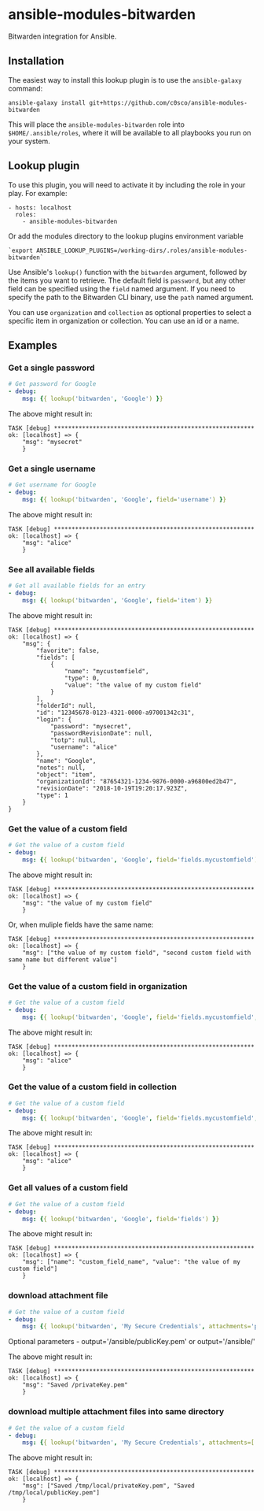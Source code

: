 # ansible-modules-bitwarden

Bitwarden integration for Ansible.

## Installation

The easiest way to install this lookup plugin is to use the
`ansible-galaxy` command:

    ansible-galaxy install git+https://github.com/c0sco/ansible-modules-bitwarden

This will place the `ansible-modules-bitwarden` role into
`$HOME/.ansible/roles`, where it will be available to all playbooks
you run on your system.

## Lookup plugin

To use this plugin, you will need to activate it by including the role
in your play.  For example:

    - hosts: localhost
      roles:
        - ansible-modules-bitwarden

Or add the modules directory to the lookup plugins environment variable

    `export ANSIBLE_LOOKUP_PLUGINS=/working-dirs/.roles/ansible-modules-bitwarden`

Use Ansible's `lookup()` function with the `bitwarden` argument,
followed by the items you want to retrieve. The default field is
`password`, but any other field can be specified using the `field`
named argument. If you need to specify the path to the Bitwarden CLI
binary, use the `path` named argument.

You can use `organization` and `collection` as optional properties 
to select a specific item in organization or collection.
You can use an id or a name.

## Examples

### Get a single password

```yaml
# Get password for Google
- debug:
    msg: {{ lookup('bitwarden', 'Google') }}
```

The above might result in:

```
TASK [debug] *********************************************************
ok: [localhost] => {
    "msg": "mysecret"
    }
```

### Get a single username

```yaml
# Get username for Google
- debug:
    msg: {{ lookup('bitwarden', 'Google', field='username') }}
```

The above might result in:

```
TASK [debug] *********************************************************
ok: [localhost] => {
    "msg": "alice"
    }
```
### See all available fields

```yaml
# Get all available fields for an entry
- debug:
    msg: {{ lookup('bitwarden', 'Google', field='item') }}
```

The above might result in:

```
TASK [debug] *********************************************************
ok: [localhost] => {
    "msg": {
        "favorite": false,
        "fields": [
            {
                "name": "mycustomfield",
                "type": 0,
                "value": "the value of my custom field"
            }
        ],
        "folderId": null,
        "id": "12345678-0123-4321-0000-a97001342c31",
        "login": {
            "password": "mysecret",
            "passwordRevisionDate": null,
            "totp": null,
            "username": "alice"
        },
        "name": "Google",
        "notes": null,
        "object": "item",
        "organizationId": "87654321-1234-9876-0000-a96800ed2b47",
        "revisionDate": "2018-10-19T19:20:17.923Z",
        "type": 1
    }
}
```
### Get the value of a custom field

```yaml
# Get the value of a custom field
- debug:
    msg: {{ lookup('bitwarden', 'Google', field='fields.mycustomfield') }}
```

The above might result in:

```
TASK [debug] *********************************************************
ok: [localhost] => {
    "msg": "the value of my custom field"
    }
```
Or, when muliple fields have the same name:
```
TASK [debug] *********************************************************
ok: [localhost] => {
    "msg": ["the value of my custom field", "second custom field with same name but different value"]
    }
```

### Get the value of a custom field in organization

```yaml
# Get the value of a custom field
- debug:
    msg: {{ lookup('bitwarden', 'Google', field='fields.mycustomfield', organization='My Company') }}
```

The above might result in:

```
TASK [debug] *********************************************************
ok: [localhost] => {
    "msg": "alice"
    }
```

### Get the value of a custom field in collection

```yaml
# Get the value of a custom field
- debug:
    msg: {{ lookup('bitwarden', 'Google', field='fields.mycustomfield', collection='My/Collection') }}
```

The above might result in:

```
TASK [debug] *********************************************************
ok: [localhost] => {
    "msg": "alice"
    }
```

### Get all values of a custom field

```yaml
# Get the value of a custom field
- debug:
    msg: {{ lookup('bitwarden', 'Google', field='fields') }}
```

The above might result in:

```
TASK [debug] *********************************************************
ok: [localhost] => {
    "msg": ["name": "custom_field_name", "value": "the value of my custom field"]
    }
```

### download attachment file

```yaml
# Get the value of a custom field
- debug:
    msg: {{ lookup('bitwarden', 'My Secure Credentials', attachments='privateKey.pem' ) }}
```
Optional parameters - output='/ansible/publicKey.pem' or output='/ansible/'

The above might result in:

```
TASK [debug] *********************************************************
ok: [localhost] => {
    "msg": "Saved /privateKey.pem"
    }
```

### download multiple attachment files into same directory

```yaml
# Get the value of a custom field
- debug:
    msg: {{ lookup('bitwarden', 'My Secure Credentials', attachments=['privateKey.pem', 'publicKey.pem'], output='/tmp/local' ) }}
```
The above might result in:
```
TASK [debug] *********************************************************
ok: [localhost] => {
    "msg": ["Saved /tmp/local/privateKey.pem", "Saved /tmp/local/publicKey.pem"]
    }
```

